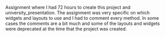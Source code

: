Assignment where I had 72 hours to create this project and university_presentation. The assignment was very specific on which widgets and 
layouts to use and I had to comment every method. In some cases the comments are a bit much and some of the layouts and widgets were deprecated 
at the time that the project was created.
